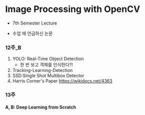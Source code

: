 # Image Processing with OpenCV

* 7th Semester Lecture

* 수업 때 언급하신 논문

### 12주_B
1. YOLO: Real-Time Object Detection
   * 한 번 보고 객체를 인식한다?!
2. Tracking-Learning-Detection
3. SSD:Single Shot Multibox Detector
4. Harris Corner's Paper
https://wikidocs.net/4363
### 13주
#### A, B: Deep Learning from Scratch
